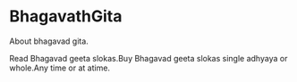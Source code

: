 # BhagavathGita
About bhagavad gita.

Read Bhagavad geeta slokas.Buy Bhagavad geeta slokas single adhyaya or whole.Any time or at atime.
